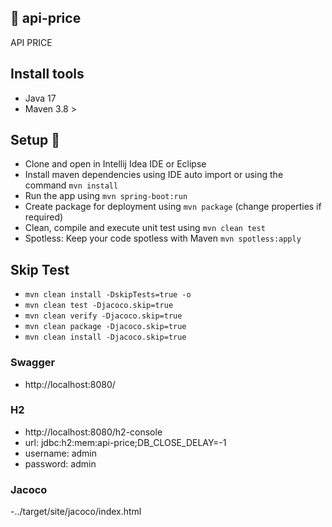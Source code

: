 :lemon:  api-price
-----

API PRICE

Install tools
-----

- Java 17
- Maven 3.8 >

Setup 🔧
-----

- Clone and open in Intellij Idea IDE or Eclipse
- Install maven dependencies using IDE auto import or using the command ``mvn install``
- Run the app using ``mvn spring-boot:run``
- Create package for deployment using ``mvn package`` (change properties if required)
- Clean, compile and execute unit test using ``mvn clean test``
- Spotless: Keep your code spotless with Maven ``mvn spotless:apply``

Skip Test
-----
- ``mvn clean install -DskipTests=true -o``
- ``mvn clean test -Djacoco.skip=true``
- ``mvn clean verify -Djacoco.skip=true``
- ``mvn clean package -Djacoco.skip=true``
- ``mvn clean install -Djacoco.skip=true``


### Swagger

- http://localhost:8080/

### H2

- http://localhost:8080/h2-console
- url: jdbc:h2:mem:api-price;DB_CLOSE_DELAY=-1
- username: admin
- password: admin

### Jacoco

-../target/site/jacoco/index.html

